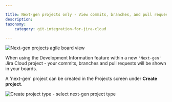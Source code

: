 ```yaml
---

title: Next-gen projects only - View commits, branches, and pull requests in Jira Boards
description:
taxonomy:
    category: git-integration-for-jira-cloud

---
```

![Next-gen projects agile board view](https://bigbrassband.atlassian.net/wiki/download/attachments/1940783272/next-gen-board-demo.png%3Fversion=1&modificationDate=1561736182799&cacheVersion=1&api=v2&width=658&height=250?version=1&modificationDate=1631349336206&cacheVersion=1&api=v2)

When using the Development Information feature within a new `'Next-gen'` Jira Cloud project - your commits, branches and pull requests will be shown in your boards.

A 'next-gen' project can be created in the Projects screen under **Create project**.

![Create project type - select next-gen project type](https://bigbrassband.atlassian.net/wiki/download/thumbnails/1940783272/create-next-gen-project.png%3Fversion=1&modificationDate=1561736330729&cacheVersion=1&api=v2&width=347&height=250?version=1&modificationDate=1631349336224&cacheVersion=1&api=v2&width=340&height=244)
